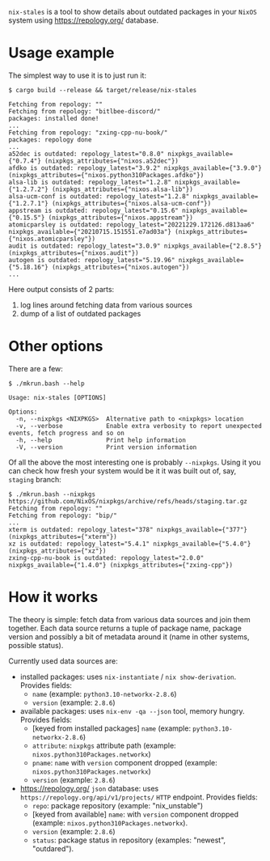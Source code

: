 `nix-stales` is a tool to show details about outdated packages in your
`NixOS` system using <https://repology.org/> database.

# Usage example

The simplest way to use it is to just run it:

```
$ cargo build --release && target/release/nix-stales

Fetching from repology: ""
Fetching from repology: "bitlbee-discord/"
packages: installed done!
...
Fetching from repology: "zxing-cpp-nu-book/"
packages: repology done
...
a52dec is outdated: repology_latest="0.8.0" nixpkgs_available={"0.7.4"} (nixpkgs_attributes={"nixos.a52dec"})
afdko is outdated: repology_latest="3.9.2" nixpkgs_available={"3.9.0"} (nixpkgs_attributes={"nixos.python310Packages.afdko"})
alsa-lib is outdated: repology_latest="1.2.8" nixpkgs_available={"1.2.7.2"} (nixpkgs_attributes={"nixos.alsa-lib"})
alsa-ucm-conf is outdated: repology_latest="1.2.8" nixpkgs_available={"1.2.7.1"} (nixpkgs_attributes={"nixos.alsa-ucm-conf"})
appstream is outdated: repology_latest="0.15.6" nixpkgs_available={"0.15.5"} (nixpkgs_attributes={"nixos.appstream"})
atomicparsley is outdated: repology_latest="20221229.172126.d813aa6" nixpkgs_available={"20210715.151551.e7ad03a"} (nixpkgs_attributes={"nixos.atomicparsley"})
audit is outdated: repology_latest="3.0.9" nixpkgs_available={"2.8.5"} (nixpkgs_attributes={"nixos.audit"})
autogen is outdated: repology_latest="5.19.96" nixpkgs_available={"5.18.16"} (nixpkgs_attributes={"nixos.autogen"})
...
```

Here output consists of 2 parts:

1. log lines around fetching data from various sources
2. dump of a list of outdated packages

# Other options

There are a few:

```
$ ./mkrun.bash --help

Usage: nix-stales [OPTIONS]

Options:
  -n, --nixpkgs <NIXPKGS>  Alternative path to <nixpkgs> location
  -v, --verbose            Enable extra verbosity to report unexpected events, fetch progress and so on
  -h, --help               Print help information
  -V, --version            Print version information
```

Of all the above the most interesting one is probably `--nixpkgs`.
Using it you can check how fresh your system would be it it was built
out of, say, `staging` branch:

```
$ ./mkrun.bash --nixpkgs https://github.com/NixOS/nixpkgs/archive/refs/heads/staging.tar.gz
Fetching from repology: ""
Fetching from repology: "bip/"
...
xterm is outdated: repology_latest="378" nixpkgs_available={"377"} (nixpkgs_attributes={"xterm"})
xz is outdated: repology_latest="5.4.1" nixpkgs_available={"5.4.0"} (nixpkgs_attributes={"xz"})
zxing-cpp-nu-book is outdated: repology_latest="2.0.0" nixpkgs_available={"1.4.0"} (nixpkgs_attributes={"zxing-cpp"})
```

# How it works

The theory is simple: fetch data from various data sources and join
them together. Each data source returns a tuple of package name,
package version and possibly a bit of metadata around it (name in other
systems, possible status).

Currently used data sources are:

- installed packages: uses `nix-instantiate` / `nix
  show-derivation`. Provides fields:
  * `name` (example: `python3.10-networkx-2.8.6`)
  * `version` (example: `2.8.6`)
- available packages: uses `nix-env -qa --json` tool, memory
  hungry. Provides fields:
  * [keyed from installed packages] `name` (example: `python3.10-networkx-2.8.6`)
  * `attribute`: `nixpkgs` attribute path (example: `nixos.python310Packages.networkx`)
  * `pname`: `name` with `version` component dropped (example: `nixos.python310Packages.networkx`)
  * `version` (example: `2.8.6`)
- <https://repology.org/> `json` database: uses
  `https://repology.org/api/v1/projects/` `HTTP` endpoint. Provides
  fields:
  * `repo`: package repository (example: "nix_unstable")
  * [keyed from available] `name`: with `version` component
    dropped (example: `nixos.python310Packages.networkx`).
  * `version` (example: `2.8.6`)
  * `status`: package status in repository (examples: "newest",
    "outdared").

